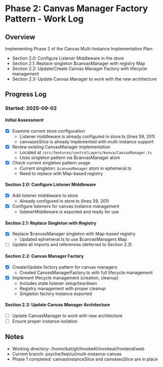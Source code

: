 # Phase 2: Canvas Manager Factory Pattern - Work Log

## Overview
Implementing Phase 2 of the Canvas Multi-Instance Implementation Plan:
- Section 2.0: Configure Listener Middleware in the store
- Section 2.1: Replace singleton $canvasManager with registry Map
- Section 2.2: Update/Create Canvas Manager Factory with lifecycle management
- Section 2.3: Update Canvas Manager to work with the new architecture

## Progress Log

### Started: 2025-09-02

#### Initial Assessment
- [x] Examine current store configuration
  - Listener middleware is already configured in store.ts (lines 59, 201)
  - canvasesSlice is already implemented with multi-instance support
- [x] Review existing CanvasManager implementation 
  - Located at `/src/features/controlLayers/konva/CanvasManager.ts`
  - Uses singleton pattern via $canvasManager atom
- [x] Check current singleton pattern usage
  - Current singleton: `$canvasManager` atom in ephemeral.ts
  - Need to replace with Map-based registry

#### Section 2.0: Configure Listener Middleware
- [x] Add listener middleware to store
  - Already configured in store.ts (lines 59, 201)
- [x] Configure listeners for canvas instance management
  - listenerMiddleware is exported and ready for use

#### Section 2.1: Replace Singleton with Registry
- [x] Replace $canvasManager singleton with Map-based registry
  - Updated ephemeral.ts to use $canvasManagers Map
- [ ] Update all imports and references (deferred to Section 2.3)

#### Section 2.2: Canvas Manager Factory
- [x] Create/Update factory pattern for canvas managers
  - Created CanvasManagerFactory.ts with full lifecycle management
- [x] Implement lifecycle management (creation, cleanup)
  - Includes state listener setup/teardown
  - Registry management with proper cleanup
  - Singleton factory instance exported

#### Section 2.3: Update Canvas Manager Architecture
- [ ] Update CanvasManager to work with new architecture
- [ ] Ensure proper instance isolation

## Notes
- Working directory: /home/bat/git/InvokeAI/invokeai/frontend/web
- Current branch: psyche/feat/ui/multi-instance-canvas
- Phase 1 completed: canvasInstanceSlice and canvasesSlice are in place